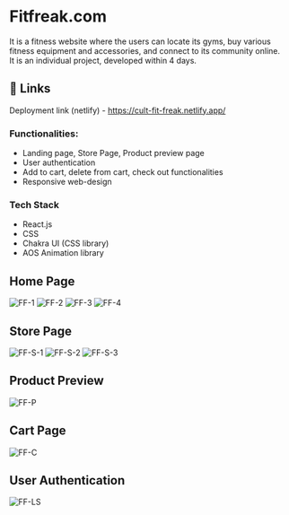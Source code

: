 # Fitfreak.com
It is a fitness website where the users can locate its gyms, buy various fitness equipment and accessories, and connect to its community online.   
It is an individual project, developed within 4 days.

## 🔗 Links
Deployment link (netlify) - https://cult-fit-freak.netlify.app/

### Functionalities:

* Landing page, Store Page, Product preview page
* User authentication
* Add to cart, delete from cart, check out functionalities
* Responsive web-design

### Tech Stack

* React.js
* CSS
* Chakra UI (CSS library)
* AOS Animation library

## Home Page
![FF-1](https://user-images.githubusercontent.com/57268357/207055361-32056528-ad66-4c6b-b997-b33fa3598bea.PNG)
![FF-2](https://user-images.githubusercontent.com/57268357/207055390-6f7dcf8b-d599-4532-9784-4ac8dc4201eb.PNG)
![FF-3](https://user-images.githubusercontent.com/57268357/207055407-7ce64965-8302-4a49-a969-83e004776c3b.PNG)
![FF-4](https://user-images.githubusercontent.com/57268357/207055420-1b85f5c5-6082-4830-b5dd-69bc0b5d76c6.PNG)

## Store Page
![FF-S-1](https://user-images.githubusercontent.com/57268357/207055663-f73202f5-c809-4a4f-9e7f-63f526b1f17e.PNG)
![FF-S-2](https://user-images.githubusercontent.com/57268357/207055673-95c0b4e8-c182-4e03-b457-a98fb9720de2.PNG)
![FF-S-3](https://user-images.githubusercontent.com/57268357/207055686-461573f3-08af-4c42-8658-e2050a2f5b52.PNG)

## Product Preview
![FF-P](https://user-images.githubusercontent.com/57268357/207055773-8c0a3a50-6729-4674-a62e-3c97c89ce05a.PNG)

## Cart Page
![FF-C](https://user-images.githubusercontent.com/57268357/207055818-e8ef819f-8556-4aab-bdb4-7a07858ecc40.PNG)

## User Authentication
![FF-LS](https://user-images.githubusercontent.com/57268357/207055955-7692f2b7-94b6-4910-acbb-3f4a743a8237.PNG)
